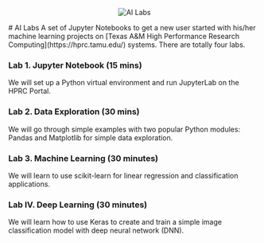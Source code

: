 <p align="center">
  <img src="https://github.com/jtao/ailabs/blob/master/images/ailabs.png" alt="AI Labs"/>
</p>
# AI Labs
A set of Jupyter Notebooks to get a new user started with his/her machine learning projects on [Texas A&M High Performance Research Computing](https://hprc.tamu.edu/) systems. There are totally four labs.

### Lab 1. Jupyter Notebook (15 mins)
We will set up a Python virtual environment and run JupyterLab on the HPRC Portal.

### Lab 2. Data Exploration (30 mins)
We will go through  simple examples with two popular Python modules: Pandas and Matplotlib for simple data exploration. 

### Lab 3. Machine Learning (30 minutes)
We will learn to use scikit-learn for linear regression and classification applications.

### Lab IV. Deep Learning (30 minutes)
We will learn how to use Keras to create and train a  simple image classification model with deep neural network (DNN).

